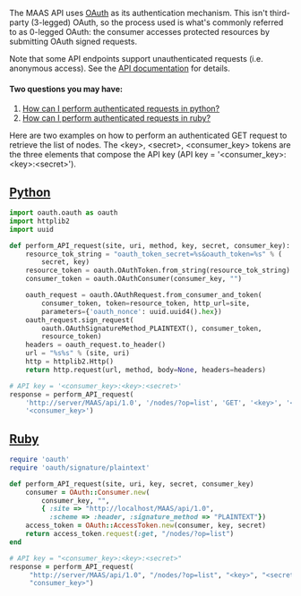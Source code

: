 The MAAS API uses [OAuth](http://en.wikipedia.org/wiki/OAuth) as its authentication mechanism. This isn't third-party (3-legged) OAuth, so the process used is what's commonly referred to as 0-legged OAuth: the consumer accesses protected resources by submitting OAuth signed requests.

Note that some API endpoints support unauthenticated requests (i.e. anonymous access). See the [API documentation](https://maas.io/docs/api) for details. 

#### Two questions you may have:

1. [How can I perform authenticated requests in python?](#heading--python)
2. [How can I perform authenticated requests in ruby?](#heading--ruby)

Here are two examples on how to perform an authenticated GET request to retrieve the list of nodes. The &lt;key&gt;, &lt;secret&gt;, &lt;consumer_key&gt; tokens are the three elements that compose the API key (API key = '&lt;consumer_key&gt;:&lt;key&gt;:&lt;secret&gt;').

<a href="#heading--python"><h2 id="heading--python">Python</h2></a>

``` python
import oauth.oauth as oauth
import httplib2
import uuid

def perform_API_request(site, uri, method, key, secret, consumer_key):
    resource_tok_string = "oauth_token_secret=%s&oauth_token=%s" % (
        secret, key)
    resource_token = oauth.OAuthToken.from_string(resource_tok_string)
    consumer_token = oauth.OAuthConsumer(consumer_key, "")

    oauth_request = oauth.OAuthRequest.from_consumer_and_token(
        consumer_token, token=resource_token, http_url=site,
        parameters={'oauth_nonce': uuid.uuid4().hex})
    oauth_request.sign_request(
        oauth.OAuthSignatureMethod_PLAINTEXT(), consumer_token,
        resource_token)
    headers = oauth_request.to_header()
    url = "%s%s" % (site, uri)
    http = httplib2.Http()
    return http.request(url, method, body=None, headers=headers)

# API key = '<consumer_key>:<key>:<secret>'
response = perform_API_request(
    'http://server/MAAS/api/1.0', '/nodes/?op=list', 'GET', '<key>', '<secret>',
    '<consumer_key>')
```

<a href="#heading--ruby"><h2 id="heading--ruby">Ruby</h2></a>

``` ruby
require 'oauth'
require 'oauth/signature/plaintext'

def perform_API_request(site, uri, key, secret, consumer_key)
    consumer = OAuth::Consumer.new(
        consumer_key, "",
        { :site => "http://localhost/MAAS/api/1.0",
          :scheme => :header, :signature_method => "PLAINTEXT"})
    access_token = OAuth::AccessToken.new(consumer, key, secret)
    return access_token.request(:get, "/nodes/?op=list")
end

# API key = "<consumer_key>:<key>:<secret>"
response = perform_API_request(
     "http://server/MAAS/api/1.0", "/nodes/?op=list", "<key>", "<secret>",
     "consumer_key>")
```
